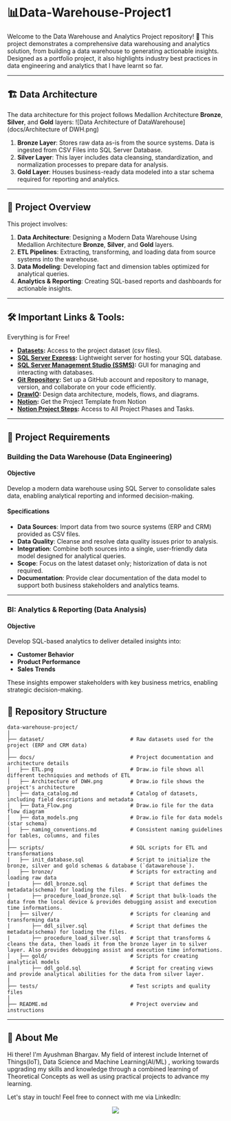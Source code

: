 # 📊Data-Warehouse-Project1

Welcome to the Data Warehouse and Analytics Project repository! 🚀
This project demonstrates a comprehensive data warehousing and analytics solution, from building a data warehouse to generating actionable insights. Designed as a portfolio project, it also highlights industry best practices in data engineering and analytics that I have learnt so far.


---
## 🏗️ Data Architecture

The data architecture for this project follows Medallion Architecture **Bronze**, **Silver**, and **Gold** layers:
![Data Architecture of DataWarehouse](docs/Architecture of DWH.png)

1. **Bronze Layer**: Stores raw data as-is from the source systems. Data is ingested from CSV Files into SQL Server Database.
2. **Silver Layer**: This layer includes data cleansing, standardization, and normalization processes to prepare data for analysis.
3. **Gold Layer**: Houses business-ready data modeled into a star schema required for reporting and analytics.

---
## 📖 Project Overview

This project involves:

1. **Data Architecture**: Designing a Modern Data Warehouse Using Medallion Architecture **Bronze**, **Silver**, and **Gold** layers.
2. **ETL Pipelines**: Extracting, transforming, and loading data from source systems into the warehouse.
3. **Data Modeling**: Developing fact and dimension tables optimized for analytical queries.
4. **Analytics & Reporting**: Creating SQL-based reports and dashboards for actionable insights.


---

## 🛠️ Important Links & Tools:

Everything is for Free!
- **[Datasets](dataset/):** Access to the project dataset (csv files).
- **[SQL Server Express](https://www.microsoft.com/en-us/sql-server/sql-server-downloads):** Lightweight server for hosting your SQL database.
- **[SQL Server Management Studio (SSMS)](https://learn.microsoft.com/en-us/sql/ssms/download-sql-server-management-studio-ssms?view=sql-server-ver16):** GUI for managing and interacting with databases.
- **[Git Repository](https://github.com/):** Set up a GitHub account and repository to manage, version, and collaborate on your code efficiently.
- **[DrawIO](https://www.drawio.com/):** Design data architecture, models, flows, and diagrams.
- **[Notion](https://www.notion.com/templates/sql-data-warehouse-project):** Get the Project Template from Notion
- **[Notion Project Steps]([https://thankful-pangolin-2ca.notion.site/SQL-Data-Warehouse-Project-16ed041640ef80489667cfe2f380b269?pvs=4](https://www.notion.so/Data-Warehouse-Project-20091951d87b8040a337ec3dfdcd0282?source=copy_link)):** Access to All Project Phases and Tasks.

---

## 🚀 Project Requirements

### Building the Data Warehouse (Data Engineering)

#### Objective
Develop a modern data warehouse using SQL Server to consolidate sales data, enabling analytical reporting and informed decision-making.

#### Specifications
- **Data Sources**: Import data from two source systems (ERP and CRM) provided as CSV files.
- **Data Quality**: Cleanse and resolve data quality issues prior to analysis.
- **Integration**: Combine both sources into a single, user-friendly data model designed for analytical queries.
- **Scope**: Focus on the latest dataset only; historization of data is not required.
- **Documentation**: Provide clear documentation of the data model to support both business stakeholders and analytics teams.

---

### BI: Analytics & Reporting (Data Analysis)

#### Objective
Develop SQL-based analytics to deliver detailed insights into:
- **Customer Behavior**
- **Product Performance**
- **Sales Trends**

These insights empower stakeholders with key business metrics, enabling strategic decision-making.

## 📂 Repository Structure
```
data-warehouse-project/
│
├── dataset/                            # Raw datasets used for the project (ERP and CRM data)
│
├── docs/                               # Project documentation and architecture details
│   ├── ETL.png                         # Draw.io file shows all different techniquies and methods of ETL
│   ├── Architecture of DWH.png         # Draw.io file shows the project's architecture
│   ├── data_catalog.md                 # Catalog of datasets, including field descriptions and metadata
│   ├── Data_Flow.png                   # Draw.io file for the data flow diagram
│   ├── data_models.png                 # Draw.io file for data models (star schema)
│   ├── naming_conventions.md           # Consistent naming guidelines for tables, columns, and files
│
├── scripts/                            # SQL scripts for ETL and transformations
|   ├── init_database.sql               # Script to initialize the bronze, silver and gold schemas & database (`datawarehouse`).
│   ├── bronze/                         # Scripts for extracting and loading raw data
|       ├── ddl_bronze.sql              # Script that defimes the metadata(schema) for loading the files.
|       ├── procedure_load_bronze.sql   # Script that bulk-loads the data from the local device & provides debugging assist and execution time informations. 
│   ├── silver/                         # Scripts for cleaning and transforming data
|       ├── ddl_silver.sql              # Script that defimes the metadata(schema) for loading the files.
|       ├── procedure_load_silver.sql   # Script that transforms & cleans the data, then loads it from the bronze layer in to silver layer. Also provides debugging assist and execution time informations. 
│   ├── gold/                           # Scripts for creating analytical models
│       ├── ddl_gold.sql                # Script for creating views and provide analytical abilities for the data from silver layer.
|
├── tests/                              # Test scripts and quality files
│
├── README.md                           # Project overview and instructions
```
---


## 🌟 About Me
Hi there! I'm Ayushman Bhargav. My field of interest include Internet of Things(IoT), Data Science and Machine Learning(AI/ML) , working towards upgrading my skills and knowledge through a combined learning of Theoretical Concepts as well as using practical projects to advance my learning.

Let's stay in touch! Feel free to connect with me via LinkedIn:
<p align="center">
  <a href="https://www.linkedin.com/in/yourprofile](https://www.linkedin.com/in/ayushman-bhargav-94a448279"><img src="https://img.shields.io/badge/LinkedIn-0077B5?style=for-the-badge&logo=linkedin&logoColor=white" /></a>
</p>

